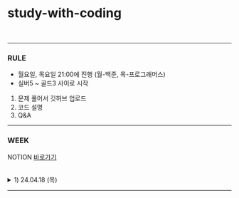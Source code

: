 # study-with-coding

<br>

<HR>

### RULE
- 월요일, 목요일 21:00에 진행 (월-백준, 목-프로그래머스)
- 실버5 ~ 골드3 사이로 시작
1. 문제 풀어서 깃허브 업로드
2. 코드 설명 
3. Q&A


<HR>

### WEEK
NOTION [바로가기](https://fantastic-asteroid-b25.notion.site/study-with-coding-3a30e6216e4d437aa65928f0632a2b27?pvs=4)

<br> 

<details>
<summary> 1) 24.04.18 (목) </summary>
<div markdown="1">
  
[백준 1158번 요세푸스](https://www.acmicpc.net/problem/1158) <br>
[백준 245112번 queuestack](https://www.acmicpc.net/problem/24511) <br>

</div>
</details>


<HR>


